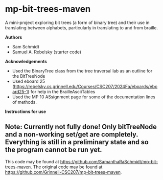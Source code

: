# mp-bit-trees-maven

A mini-project exploring bit trees (a form of binary tree) and their use in translating between alphabets, particularly in translating to and from braille.

**Authors**

* Sam Schmidt
* Samuel A. Rebelsky (starter code)

**Acknowledgements**

* Used the BinaryTree<T> class from the tree traversal lab as an outline for the BitTreeNode
* Used eboard 25 (https://rebelsky.cs.grinnell.edu/Courses/CSC207/2024Fa/eboards/eboard25-1) for help in the BrailleAsciiTables
* Used the MP 10 ASsignment page for some of the documentation lines of methods.

**Instructions for use**

Note: Currently not fully done! Only bitTreeNode and a non-working set/get are completely. Everything is still in a preliminary state and so the program cannot be run yet.
---

This code may be found at <https://github.com/SamanthaRaSchmidt/mp-bit-trees-maven>. The original code may be found at <https://github.com/Grinnell-CSC207/mp-bit-trees-maven>.
